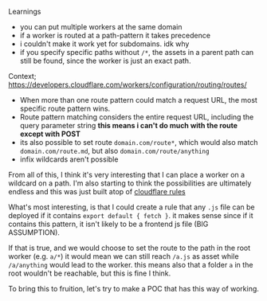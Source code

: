 Learnings

- you can put multiple workers at the same domain
- if a worker is routed at a path-pattern it takes precedence
- i couldn't make it work yet for subdomains. idk why
- if you specify specific paths without `/*`, the assets in a parent path can still be found, since the worker is just an exact path.

Context; https://developers.cloudflare.com/workers/configuration/routing/routes/

- When more than one route pattern could match a request URL, the most specific route pattern wins.
- Route pattern matching considers the entire request URL, including the query parameter string **this means i can't do much with the route except with POST**
- its also possible to set route `domain.com/route*`, which would also match `domain.com/route.md`, but also `domain.com/route/anything`
- infix wildcards aren't possible

From all of this, I think it's very interesting that I can place a worker on a wildcard on a path. I'm also starting to think the possibilities are ultimately endless and this was just built atop of [cloudflare rules](https://developers.cloudflare.com/rules/)

What's most interesting, is that I could create a rule that any `.js` file can be deployed if it contains `export default { fetch }`. it makes sense since if it contains this pattern, it isn't likely to be a frontend js file (BIG ASSUMPTION).

If that is true, and we would choose to set the route to the path in the root worker (e.g. `a/*`) it would mean we can still reach `/a.js` as asset while `/a/anything` would lead to the worker. this means also that a folder `a` in the root wouldn't be reachable, but this is fine I think.

To bring this to fruition, let's try to make a POC that has this way of working.
